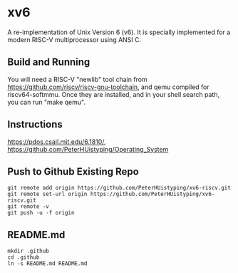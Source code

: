 # xv6
A re-implementation of Unix Version 6 (v6).  It is specially implemented for a modern RISC-V multiprocessor using ANSI C.

## Build and Running
You will need a RISC-V "newlib" tool chain from
https://github.com/riscv/riscv-gnu-toolchain, and qemu compiled for
riscv64-softmmu.  Once they are installed, and in your shell
search path, you can run "make qemu".

## Instructions
https://pdos.csail.mit.edu/6.1810/,
https://github.com/PeterHUistyping/Operating_System

## Push to Github Existing Repo
```
git remote add origin https://github.com/PeterHUistyping/xv6-riscv.git
git remote set-url origin https://github.com/PeterHUistyping/xv6-riscv.git
git remote -v
git push -u -f origin
```
## README.md
```
mkdir .github
cd .github
ln -s README.md README.md
```